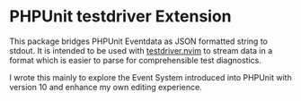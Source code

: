 # PHPUnit testdriver Extension

This package bridges PHPUnit Eventdata as JSON formatted string to stdout.
It is intended to be used with [testdriver.nvim](https://github.com/philmish/testdriver.nvim) to stream 
data in a format which is easier to parse for comprehensible test diagnostics.

I wrote this mainly to explore the Event System introduced into PHPUnit with version 10 and enhance
my own editing experience.
